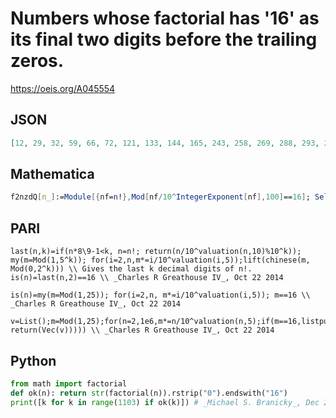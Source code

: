 # Numbers whose factorial has '16' as its final two digits before the trailing zeros\.
https://oeis.org/A045554
## JSON
```JSON
[12, 29, 32, 59, 66, 72, 121, 133, 144, 165, 243, 258, 269, 288, 293, 297, 338, 340, 368, 384, 385, 391, 402, 414, 464, 521, 552, 558, 569, 592, 599, 612, 625, 626, 670, 673, 690, 704, 732, 785, 835, 847, 860, 865, 880, 889, 949, 959, 966, 986, 1018, 1080, 1102]
```
## Mathematica
```Mathematica
f2nzdQ[n_]:=Module[{nf=n!},Mod[nf/10^IntegerExponent[nf],100]==16]; Select[ Range[1000],f2nzdQ] (* _Harvey P. Dale_, May 28 2015 *)
```
## PARI
```PARI
last(n,k)=if(n*8\9-1<k, n=n!; return(n/10^valuation(n,10)%10^k)); my(m=Mod(1,5^k)); for(i=2,n,m*=i/10^valuation(i,5));lift(chinese(m, Mod(0,2^k))) \\ Gives the last k decimal digits of n!.
is(n)=last(n,2)==16 \\ _Charles R Greathouse IV_, Oct 22 2014
```
```PARI
is(n)=my(m=Mod(1,25)); for(i=2,n, m*=i/10^valuation(i,5)); m==16 \\ _Charles R Greathouse IV_, Oct 22 2014
```
```PARI
v=List();m=Mod(1,25);for(n=2,1e6,m*=n/10^valuation(n,5);if(m==16,listput(v,n);if(#v==100, return(Vec(v))))) \\ _Charles R Greathouse IV_, Oct 22 2014
```
## Python
```Python
from math import factorial
def ok(n): return str(factorial(n)).rstrip("0").endswith("16")
print([k for k in range(1103) if ok(k)]) # _Michael S. Branicky_, Dec 29 2021
```
